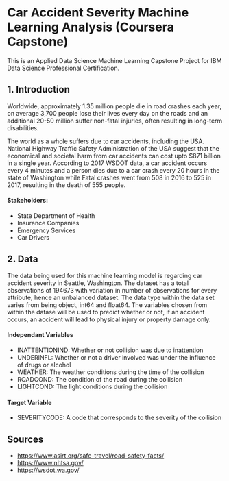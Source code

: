 # Car Accident Severity Machine Learning Analysis (Coursera Capstone)
This is an Applied Data Science Machine Learning Capstone Project for IBM Data Science Professional Certification.

## 1. Introduction
Worldwide, approximately 1.35 million people die in road crashes each year, on average 3,700 people lose their lives every day on the roads and an additional 20-50 million suffer non-fatal injuries, often resulting in long-term disabilities. 

The world as a whole suffers due to car accidents, including the USA. National Highway Traffic Safety Administration of the USA suggest that the economical and societal harm from car accidents can cost upto $871 billion in a single year. According to 2017 WSDOT data, a car accident occurs every 4 minutes and a person dies due to a car crash every 20 hours in the state of Washington while Fatal crashes went from 508 in 2016 to 525 in 2017, resulting in the death of 555 people.

#### Stakeholders:
  - State Department of Health
  - Insurance Companies
  - Emergency Services
  - Car Drivers
  
## 2. Data
The data being used for this machine learning model is regarding car accident severity in Seattle, Washington. The dataset has a total observations of 194673 with variation in number of observations for every attribute, hence an unbalanced dataset. The data type within the data set varies from being object, int64 and float64. The variables chosen from within the datase will be used to predict whether or not, if an accident occurs, an accident will lead to physical injury or property damage only.

#### Independant Variables
- INATTENTIONIND: Whether or not collision was due to inattention
- UNDERINFL: Whether or not a driver involved was under the influence of drugs or alcohol
- WEATHER: The weather conditions during the time of the collision
- ROADCOND: The condition of the road during the collision
- LIGHTCOND: The light conditions during the collision

#### Target Variable
- SEVERITYCODE: A code that corresponds to the severity of the collision

  
  
  
  
  
  
  
  
## Sources
  - https://www.asirt.org/safe-travel/road-safety-facts/
  - https://www.nhtsa.gov/
  - https://wsdot.wa.gov/
